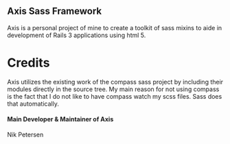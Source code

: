 Axis Sass Framework
--------------------------

Axis is a personal project of mine to create a toolkit of sass mixins to aide in development of Rails 3 applications using html 5.

Credits
=========================

Axis utilizes the existing work of the compass sass project by including their modules directly in the source tree.
My main reason for not using compass is the fact that I do not like to have compass watch my scss files.  Sass does that automatically.

#### Main Developer & Maintainer of Axis ####
Nik Petersen
